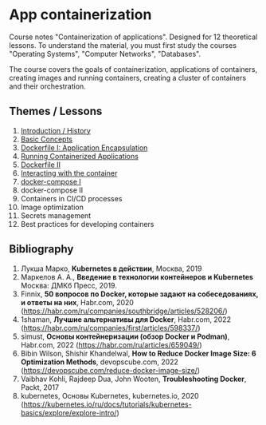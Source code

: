 # App containerization

Course notes "Containerization of applications". Designed for 12 theoretical lessons. To understand the material, you must first study the courses "Operating Systems", "Computer Networks", "Databases".

The course covers the goals of containerization, applications of containers, creating images and running containers, creating a cluster of containers and their orchestration.

## Themes / Lessons

1. [Introduction / History](01_intro/README.md)
2. [Basic Concepts](02_definitions/README.md)
3. [Dockerfile I: Application Encapsulation](03_dockerfile_i/README.md)
4. [Running Containerized Applications](04_docker_run/README.md)
5. [Dockerfile II](05_dockerfile_ii/README.md)
6. [Interacting with the container](06_container_usage/README.md)
7. [docker-compose I](07_docker_compose_i/README.md)
8. docker-compose II
9. Containers in CI/CD processes
10. Image optimization
11. Secrets management
12. Best practices for developing containers

## Bibliography

1. Лукша Марко, __Kubernetes в действии__, Москва, 2019
2. Маркелов А. А., __Введение в технологии контейнеров и Kubernetes__ Москва: ДМКб Пресс, 2019.
3. Finnix, __50 вопросов по Docker, которые задают на собеседованиях, и ответы на них__, Habr.com, 2020 (https://habr.com/ru/companies/southbridge/articles/528206/)
4. 1shaman, __Лучшие альтернативы для Docker__, Habr.com, 2022 (https://habr.com/ru/companies/first/articles/598337/)
5. simust, __Основы контейнеризации (обзор Docker и Podman)__, Habr.com, 2022 (https://habr.com/ru/articles/659049/)
6. Bibin Wilson, Shishir Khandelwal, __How to Reduce Docker Image Size: 6 Optimization Methods__, devopscube.com, 2022 (https://devopscube.com/reduce-docker-image-size/)
7. Vaibhav Kohli, Rajdeep Dua, John Wooten, __Troubleshooting Docker__, Packt, 2017
8. kubernetes, Основы Kubernetes, kubernetes.io, 2020 (https://kubernetes.io/ru/docs/tutorials/kubernetes-basics/explore/explore-intro/)

